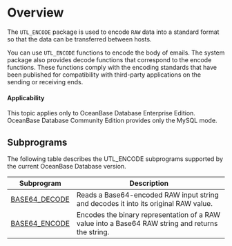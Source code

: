 Overview
==================================

The `UTL_ENCODE` package is used to encode `RAW` data into a standard format so that the data can be transferred between hosts.

You can use `UTL_ENCODE` functions to encode the body of emails. The system package also provides decode functions that correspond to the encode functions. These functions comply with the encoding standards that have been published for compatibility with third-party applications on the sending or receiving ends.

<main id="notice" >
    <h4>Applicability</h4>
    <p>This topic applies only to OceanBase Database Enterprise Edition. OceanBase Database Community Edition provides only the MySQL mode. </p>
  </main>

Subprograms
-------------------------------------

The following table describes the UTL_ENCODE subprograms supported by the current OceanBase Database version.


| Subprogram | Description |
|---------------|---------------------------------------------------------|
| [BASE64_DECODE](../26000.utl-encode-oracle/200.base64-decode-oracle.md) | Reads a Base64-encoded RAW input string and decodes it into its original RAW value.  |
| [BASE64_ENCODE](../26000.utl-encode-oracle/300.base64-encode-oracle.md) | Encodes the binary representation of a RAW value into a Base64 RAW string and returns the string. |


